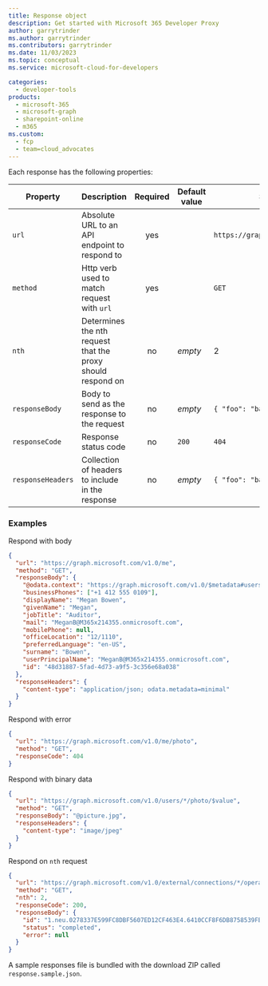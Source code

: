 ```yaml
---
title: Response object
description: Get started with Microsoft 365 Developer Proxy
author: garrytrinder
ms.author: garrytrinder
ms.contributors: garrytrinder
ms.date: 11/03/2023
ms.topic: conceptual
ms.service: microsoft-cloud-for-developers

categories:
  - developer-tools
products:
  - microsoft-365
  - microsoft-graph
  - sharepoint-online
  - m365
ms.custom:
  - fcp
  - team=cloud_advocates
---
```


Each response has the following properties:

| Property          | Description                                                 | Required | Default value | Sample value                          |
| ----------------- | ----------------------------------------------------------- | :------: | ------------- | ------------------------------------- |
| `url`             | Absolute URL to an API endpoint to respond to               |   yes    |               | `https://graph.microsoft.com/v1.0/me` |
| `method`          | Http verb used to match request with `url`   |   yes    |               | `GET`                                 |
| `nth`             | Determines the nth request that the proxy should respond on |    no    | _empty_       | 2                                     |
| `responseBody`    | Body to send as the response to the request                 |    no    | _empty_       | `{ "foo": "bar" }`                    |
| `responseCode`    | Response status code                                        |    no    | `200`         | `404`                                 |
| `responseHeaders` | Collection of headers to include in the response            |    no    | _empty_       | `{ "foo": "bar" }`                    |

### Examples

Respond with body

```json
{
  "url": "https://graph.microsoft.com/v1.0/me",
  "method": "GET",
  "responseBody": {
    "@odata.context": "https://graph.microsoft.com/v1.0/$metadata#users/$entity",
    "businessPhones": ["+1 412 555 0109"],
    "displayName": "Megan Bowen",
    "givenName": "Megan",
    "jobTitle": "Auditor",
    "mail": "MeganB@M365x214355.onmicrosoft.com",
    "mobilePhone": null,
    "officeLocation": "12/1110",
    "preferredLanguage": "en-US",
    "surname": "Bowen",
    "userPrincipalName": "MeganB@M365x214355.onmicrosoft.com",
    "id": "48d31887-5fad-4d73-a9f5-3c356e68a038"
  },
  "responseHeaders": {
    "content-type": "application/json; odata.metadata=minimal"
  }
}
```

Respond with error

```json
{
  "url": "https://graph.microsoft.com/v1.0/me/photo",
  "method": "GET",
  "responseCode": 404
}
```

Respond with binary data

```json
{
  "url": "https://graph.microsoft.com/v1.0/users/*/photo/$value",
  "method": "GET",
  "responseBody": "@picture.jpg",
  "responseHeaders": {
    "content-type": "image/jpeg"
  }
}
```

Respond on `nth` request

```json
{
  "url": "https://graph.microsoft.com/v1.0/external/connections/*/operations/*",
  "method": "GET",
  "nth": 2,
  "responseCode": 200,
  "responseBody": {
    "id": "1.neu.0278337E599FC8DBF5607ED12CF463E4.6410CCF8F6DB8758539FB58EB56BF8DC",
    "status": "completed",
    "error": null
  }
}
```

A sample responses file is bundled with the download ZIP called `response.sample.json`.
